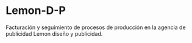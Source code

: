 # Lemon-D-P
Facturación y seguimiento de procesos de producción en la agencia de publicidad Lemon diseño y publicidad.
